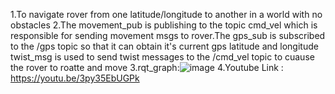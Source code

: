 1.To navigate rover from one latitude/longitude to another in a world with no obstacles
2.The movement_pub is publishing to the topic cmd_vel which is responsible for sending movement msgs to rover.The gps_sub is subscribed to the /gps topic so that it can obtain it's current gps latitude and longitude
twist_msg is used to send twist messages to the /cmd_vel topic to cuause the rover to roatte and move
3.rqt_graph:![image](https://github.com/user-attachments/assets/5078a06f-c61d-4c30-b325-cf6e5e38a748)
4.Youtube Link : https://youtu.be/3py35EbUGPk
